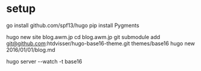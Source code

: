 # setup

go install github.com/spf13/hugo
pip install Pygments

hugo new site blog.awm.jp
cd blog.awm.jp
git submodule add git@github.com:htdvisser/hugo-base16-theme.git themes/base16
hugo new 2016/01/01/blog.md

hugo  server --watch -t base16
